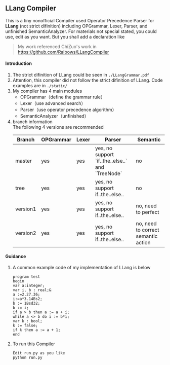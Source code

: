 ## LLang Compiler
This is a tiny nonofficial Compiler used Operator Precedence Parser for **LLang** (not strict difinition) including OPGrammar, Lexer, Parser, and unfinished SemanticAnalyzer. For materials not special stated, you could use, edit as you want. But you shall add a declaration like   
>My work referenced ChiZuo's work in https://github.com/Raibows/LLangCompiler

#### Introduction 
1. The strict difinition of LLang could be seen in `./LLangGrammar.pdf`  
2. Attention, this compiler did not follow the strict difinition of LLang. Code examples are in `./static/`  
3. My compiler has 4 main modules
    - OPGrammar（define the grammar rule）
    - Lexer（use advanced search）
    - Parser（use operator precedence algorithm）
    - SemanticAnalyzer（unfinished）
4. branch information  
    The following 4 versions are recommended
    <table>
    <thead>
    <tr><th>Branch</th><th>OPGrammar</th><th>Lexer</th><th>Parser</th><th>Semantic</th></tr></thead>
    <tbody>
    <tr>
    <td>master</td><td>yes</td><td>yes</td><td>yes, no support `if..the..else..` and `TreeNode`</td><td>no</td>
    </tr>
    <tr>
    <td>tree</td><td>yes</td><td>yes</td><td>yes, no support if..the..else..</td><td>no</td>
    </tr>
    <tr>
    <td>version1</td><td>yes</td><td>yes</td><td>yes, no support if..the..else..</td><td>no, need to perfect</td>
    </tr>
    <tr>
    <td>version2</td><td>yes</td><td>yes</td><td>yes, no support if..the..else..</td><td>no, need to correct semantic action</td>
    </tr>
    </tbody>
    </table>

#### Guidance
1. A common example code of my implementation of LLang is below
    ```
    program test
    begin
    var a:integer;
    var i, b : real;&
    a :=2.27.36;
    i:=a*3.14Bs2;
    b := 1Bsd32;
    b := i;
    if a > b then a := a + i;
    while a <> b do i := b*i;
    var k : bool;
    k := false;
    if k then a := a + 1;
    end
    ```
2. To run this Compiler
   ```
   Edit run.py as you like
   python run.py
   ```

    